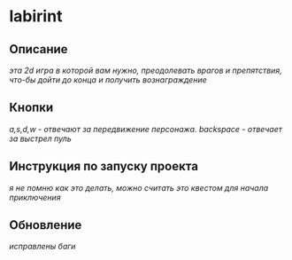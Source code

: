 # labirint
## Описание
*эта 2d игра в которой вам нужно, преодолевать врагов и препятствия, что-бы дойти до конца и получить вознаграждение*
## Кнопки
*a,s,d,w - отвечают за передвижение персонажа. backspace - отвечает за выстрел пуль*
## Инструкция по запуску проекта
*я не помню как это делать, можно считать это квестом для начала приключения*
## Обновление
*исправлены баги*

